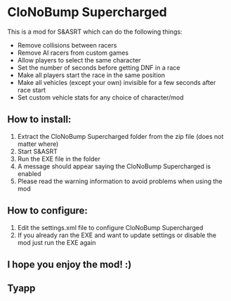 # CloNoBump Supercharged

This is a mod for S&ASRT which can do the following things:
 * Remove collisions between racers
 * Remove AI racers from custom games
 * Allow players to select the same character
 * Set the number of seconds before getting DNF in a race
 * Make all players start the race in the same position
 * Make all vehicles (except your own) invisible for a few seconds after race start
 * Set custom vehicle stats for any choice of character/mod

## How to install:
 1. Extract the CloNoBump Supercharged folder from the zip file (does not matter where)
 2. Start S&ASRT
 3. Run the EXE file in the folder
 4. A message should appear saying the CloNoBump Supercharged is enabled
 5. Please read the warning information to avoid problems when using the mod

## How to configure:
 1. Edit the settings.xml file to configure CloNoBump Supercharged
 2. If you already ran the EXE and want to update settings or disable the mod just run the EXE again


## I hope you enjoy the mod! :)
## Tyapp
